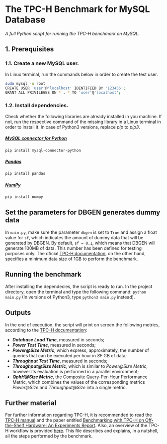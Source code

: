 # The TPC-H Benchmark for MySQL Database

*A full Python script for running the TPC-H benchmark on MySQL.*

## 1. Prerequisites

### 1.1. Create a new MySQL user.

In Linux terminal, run the commands below in order to create the test user.

```bash
sudo mysql -u root
CREATE USER 'user'@'localhost' IDENTIFIED BY '123456';
GRANT ALL PRIVILEGES ON * . * TO 'user'@'localhost';
```

### 1.2. Install dependencies.

Check whether the following libraries are already installed in you machine. If not, run the respective command of the missing library in a Linux terminal in order to install it. In case of Python3 versions, replace *pip* to *pip3*.

##### [MySQL connector for Python](https://dev.mysql.com/doc/connector-python/en/connector-python-installation-binary.html)
```bash
pip install mysql-connector-python
```
##### [Pandas](https://pandas.pydata.org)
```bash
pip install pandas
```
##### [NumPy](https://numpy.org)
```bash
pip install numpy
```
## Set the parameters for DBGEN generates dummy data

In `main.py`, make sure the parameter `dbgen` is set to `True` and assign a float value for `sf`, which indicates the amount of dummy data that will be generated by DBGEN. By default, `sf = 0.1`, which means that DBGEN will generate 100MB of data. This number has been defined for testing purposes only. The oficial [TPC-H documentation](documentation/tpc-h_v2.18.0.pdf), on the other hand, specifies a minimum data size of 1GB to perform the benchmark.

## Running the benchmark

After installing the dependecies, the script is ready to run. In the project directory, open the terminal and type the following command: `python main.py` (In versions of Python3, type `python3 main.py` instead). 

## Outputs

In the end of execution, the script will print on screen the following metrics, according to the [TPC-H documentation](documentation/tpc-h_v2.18.0.pdf):

- ***Database Load Time***, measured in seconds;
- ***Power Test Time***, measured in seconds;
- ***Power@Size Metric***, which express, approximately, the number of queries that can be executed per hour in *SF* GB of data;
- ***Throughput Test Time***, measured in seconds;
- ***Throughput@Size Metric***, which is similar to *Power@Size Metric*, however its evaluation is performed in a parallel environment;
- ***QphH@Size Metric***, the Composite Query-Per-Hour Performance Metric, which combines the values of the corresponding metrics   *Power@Size* and *Throughput@Size* into a single metric.

## Further material

For further information regarding TPC-H, it is recommended to read the [TPC-H manual](documentation/tpc-h_v2.18.0.pdf) and the paper entitled [Benchmarking with TPC-H on Off-the-Shelf Hardware: An Experiments Report](documentation/tpch_benchmark_paper.pdf). Also, an overview of the TPC-H workflow is provided [here](documentation/tpch_workflow.pdf). This file describes and explains, in a nutshell, all the steps performed by the benchmark.
